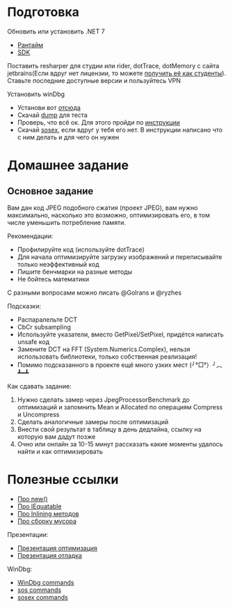 # Подготовка
Обновить или установить .NET 7
* [Рантайм](https://dotnet.microsoft.com/ru-ru/download/dotnet/thank-you/runtime-aspnetcore-7.0.20-windows-x64-installer)
* [SDK](https://dotnet.microsoft.com/ru-ru/download/dotnet/thank-you/sdk-7.0.410-windows-x64-installer)

Поставить resharper для студии или rider, dotTrace, dotMemory с сайта jetbrains(Если вдруг нет лицензии, то можете [получить её как студенты](https://www.jetbrains.com/community/education/#students)). Ставьте последние доступные версии и пользуйтесь VPN

Установить winDbg
* Установи вот [отсюда](https://www.microsoft.com/en-us/p/windbg/9pgjgd53tn86#activetab=pivot:overviewtab)
* Скачай [dump](https://drive.google.com/file/d/12DxOIzWBZWZOWWx_Hs2lH9doLY-XiyfH/view?usp=sharing) для теста
* Проверь, что всё ок. Для этого пройди по [инструкции](https://docs.google.com/document/d/1IQdwg7D7HitPcUBrjypwblUXNfVPPwZVjEW7vDU2hnI/edit?usp=sharing)
* Скачай [sosex](https://drive.google.com/file/d/1j89F-M7GGdpQh7RQrllUDJINeoIkJN5j/view?usp=sharing), если вдруг у тебя его нет. В инструкции написано что с ним делать и для чего он нужен

# Домашнее задание
## Основное задание
Вам дан код JPEG подобного сжатия (проект JPEG), вам нужно максимально, насколько это возможно, оптимизировать его, в том числе уменьшить потребление памяти.

Рекомендации:
* Профилируйте код (используйте dotTrace)
* Для начала оптимизируйте загрузку изображений и переписывайте только неэффективный код
* Пишите бенчмарки на разные методы
* Не бойтесь математики

С разными вопросами можно писать @Golrans и @ryzhes

Подсказки:
* Распаралельте DCT
* CbCr subsampling
* Используйте указатели, вместо GetPixel/SetPixel, придётся написать unsafe код
* Замените DCT на FFT (System.Numerics.Complex), нельзя использовать библиотеки, только собственная реализация!
* Помимо подсказанного в проекте ещё много узких мест (╯°□°）╯︵ ┻━┻

Как сдавать задание:
1. Нужно сделать замер через JpegProcessorBenchmark до оптимизаций и запомнить Mean и Allocated по операциям Compress и Uncompress
2. Сделать аналогичные замеры после оптимизаций
3. Внести свой результат в таблицу в день дедлайна, ссылку на которую вам дадут позже
4. Очно или онлайн за 10-15 минут рассказать какие моменты удалось найти и как оптимизировать

# Полезные ссылки
* [Про new()](https://devblogs.microsoft.com/premier-developer/dissecting-the-new-constraint-in-c-a-perfect-example-of-a-leaky-abstraction/)
* [Про IEquatable](https://devblogs.microsoft.com/premier-developer/performance-implications-of-default-struct-equality-in-c/)
* [Про Inlining методов](https://web.archive.org/web/20200108171755/http://blogs.microsoft.co.il/sasha/2012/01/20/aggressive-inlining-in-the-clr-45-jit/)
* [Про сборку мусора](https://learn.microsoft.com/en-us/dotnet/standard/garbage-collection/)

Презентации:
* [Презентация оптимизация](https://docs.google.com/presentation/d/1UeNl-Hd9NmE7iJhIX_WpInYBPxY9Q1fK_cgXXW_-Kh0/edit?usp=sharing)
* [Презентация отладка](https://docs.google.com/presentation/d/126scvNFQVpN7bGZB8A1ZnApjGZU3sDexwwWjCM8KdLw/edit?usp=sharing)

WinDbg:
* [WinDbg commands](https://learn.microsoft.com/en-us/windows-hardware/drivers/debugger/commands)
* [sos commands](http://www.windbg.xyz/windbg/article/10-SOS-Extension-Commands)
* [sosex commands](https://knowledge-base.havit.eu/tag/windbg/)
